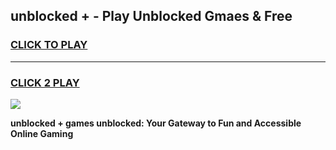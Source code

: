 
## unblocked + - Play Unblocked Gmaes & Free
<h3>
<a href="https://news.freeplayer.one?title=unblocked_+&ref=23F">CLICK TO PLAY</a></h3>
<hr>

<h3>
<a href="https://news.freeplayer.one?title=unblocked_+&ref=23F">CLICK 2 PLAY</a>
  
</h3>

<a href="https://news.freeplayer.one?title=unblocked_+&ref=23F/"><img src="https://clearcache.store/games.png"></a>


**unblocked + games unblocked: Your Gateway to Fun and Accessible Online Gaming**

